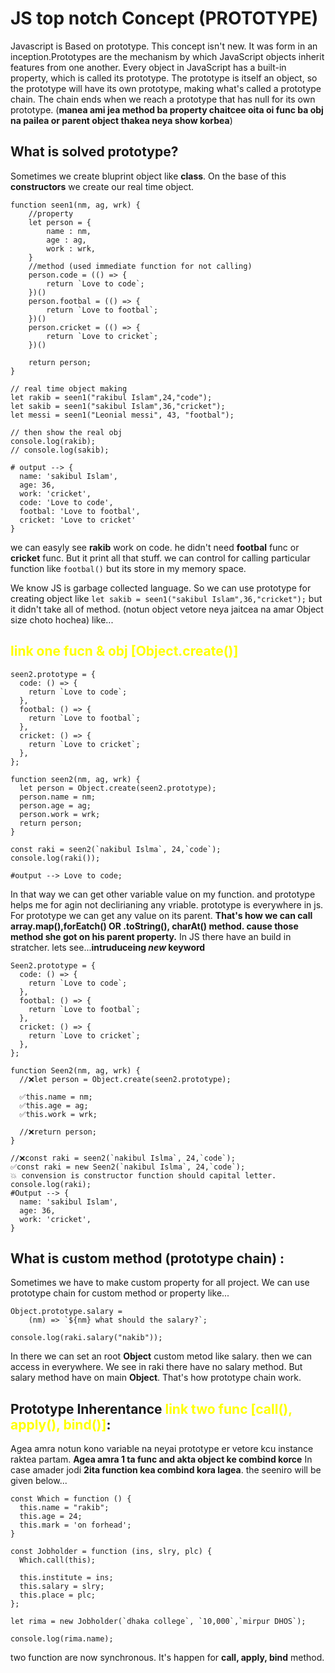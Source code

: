 # JS top notch Concept (PROTOTYPE)
Javascript is Based on prototype. This concept isn't new. It was form in an inception.Prototypes are the mechanism by which JavaScript objects inherit features from one another. Every object in JavaScript has a built-in property, which is called its prototype. The prototype is itself an object, so the prototype will have its own prototype, making what's called a prototype chain. The chain ends when we reach a prototype that has null for its own prototype. (**manea ami jea method ba property chaitcee oita oi func ba obj na pailea or parent object thakea neya show korbea**)

What is solved prototype?
---
Sometimes we create bluprint object like **class**. On the base of this **constructors** we create our real time object.
```
function seen1(nm, ag, wrk) {
    //property
    let person = {
        name : nm,
        age : ag,
        work : wrk,
    }
    //method (used immediate function for not calling)
    person.code = (() => {
        return `Love to code`;
    })()
    person.footbal = (() => {
        return `Love to footbal`;
    })()
    person.cricket = (() => {
        return `Love to cricket`;
    })()

    return person;
}

// real time object making
let rakib = seen1("rakibul Islam",24,"code");
let sakib = seen1("sakibul Islam",36,"cricket");
let messi = seen1("Leonial messi", 43, "footbal");

// then show the real obj
console.log(rakib);
// console.log(sakib);

# output --> {
  name: 'sakibul Islam',
  age: 36,
  work: 'cricket',
  code: 'Love to code',
  footbal: 'Love to footbal',
  cricket: 'Love to cricket'
}
```
we can easyly see **rakib** work on code. he didn't need **footbal** func or **cricket** func. But it print all that stuff. we can control for calling particular function like ```footbal()``` but its store in my memory space.

We know JS is garbage collected language. So we can use prototype for creating object like ```let sakib = seen1("sakibul Islam",36,"cricket");``` but it didn't take all of method. (notun object vetore neya jaitcea na amar Object size choto hochea) like...

## <span style="color:yellow">link one fucn & obj [Object.create()]</span> 
```
seen2.prototype = {
  code: () => {
    return `Love to code`;
  },
  footbal: () => {
    return `Love to footbal`;
  },
  cricket: () => {
    return `Love to cricket`;
  },
};

function seen2(nm, ag, wrk) {
  let person = Object.create(seen2.prototype);
  person.name = nm;
  person.age = ag;
  person.work = wrk;
  return person;
}

const raki = seen2(`nakibul Islma`, 24,`code`);
console.log(raki());

#output --> Love to code;
```
In that way we can get other variable value on my function. and prototype helps me for agin not declirianing any vriable. prototype is everywhere in js. For prototype we can get any value on its parent. **That's how we can call array.map(),forEatch() OR .toString(), charAt() method. cause those method she got on his parent property.** In JS there have an build in stratcher. lets see...**intruduceing ***new*** keyword**

```
Seen2.prototype = {
  code: () => {
    return `Love to code`;
  },
  footbal: () => {
    return `Love to footbal`;
  },
  cricket: () => {
    return `Love to cricket`;
  },
};

function Seen2(nm, ag, wrk) {
  //❌let person = Object.create(seen2.prototype); 

  ✅this.name = nm;
  ✅this.age = ag;
  ✅this.work = wrk;

  //❌return person;
}

//❌const raki = seen2(`nakibul Islma`, 24,`code`);
✅const raki = new Seen2(`nakibul Islma`, 24,`code`); 
💥 convension is constructor function should capital letter. 
console.log(raki); 
#Output --> {
  name: 'sakibul Islam',
  age: 36,
  work: 'cricket',
}
```
What is custom method (prototype chain) :
---
Sometimes we have to make custom property for all project. We can use prototype chain for custom method or property like...
```
Object.prototype.salary =
    (nm) => `${nm} what should the salary?`;

console.log(raki.salary("nakib"));
```
In there we can set an root **Object** custom metod like salary. then we can access in everywhere. We see in raki there have no salary method. But salary method have on main **Object**. That's how prototype chain work.

Prototype Inherentance <span style="color:yellow">link two func [call(), apply(), bind()]</span>: 
---
Agea amra notun kono variable na neyai prototype er vetore kcu instance raktea partam. **Agea amra 1 ta func and akta object ke combind korce** In case amader jodi **2ita function kea combind kora lagea**. the seeniro will be  given below...

```
const Which = function () {
  this.name = "rakib";
  this.age = 24;
  this.mark = 'on forhead';
}

const Jobholder = function (ins, slry, plc) {
  Which.call(this);

  this.institute = ins;
  this.salary = slry;
  this.place = plc;
};

let rima = new Jobholder(`dhaka college`, `10,000`,`mirpur DHOS`);

console.log(rima.name);
```
two function are now synchronous. It's happen for **call, apply, bind** method.